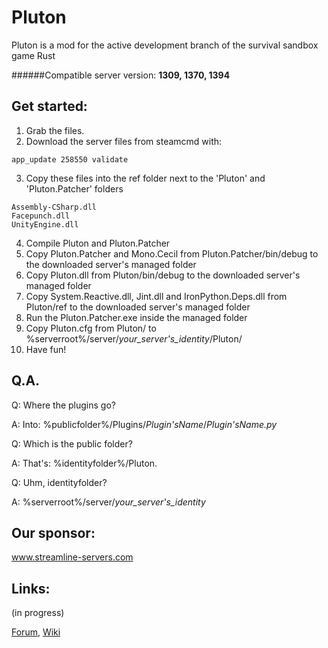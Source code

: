 Pluton
======

Pluton is a mod for the active development branch of the survival sandbox game Rust

######Compatible server version: <b>1309, 1370, 1394</b>

Get started:
------------
1. Grab the files.
2. Download the server files from steamcmd with:

  ```
  app_update 258550 validate
  ```
3. Copy these files into the ref folder next to the 'Pluton' and 'Pluton.Patcher' folders

  ```
  Assembly-CSharp.dll
  Facepunch.dll
  UnityEngine.dll
  ```
4. Compile Pluton and Pluton.Patcher
5. Copy Pluton.Patcher and Mono.Cecil from Pluton.Patcher/bin/debug to the downloaded server's managed folder
6. Copy Pluton.dll from Pluton/bin/debug to the downloaded server's managed folder
7. Copy System.Reactive.dll, Jint.dll and IronPython.Deps.dll from Pluton/ref to the downloaded server's managed folder
8. Run the Pluton.Patcher.exe inside the managed folder
9. Copy Pluton.cfg from Pluton/ to %serverroot%/server/_your_server's_identity_/Pluton/
10. Have fun!

Q.A.
----

Q: Where the plugins go?

A: Into: %publicfolder%/Plugins/_Plugin'sName_/_Plugin'sName.py_


Q: Which is the public folder?

A: That's: %identityfolder%/Pluton.


Q: Uhm, identityfolder?

A: %serverroot%/server/_your_server's_identity_


Our sponsor:
------------

www.streamline-servers.com

Links:
------
(in progress)

[Forum](http://pluton-team.org), [Wiki](http://wiki.pluton-team.org)
